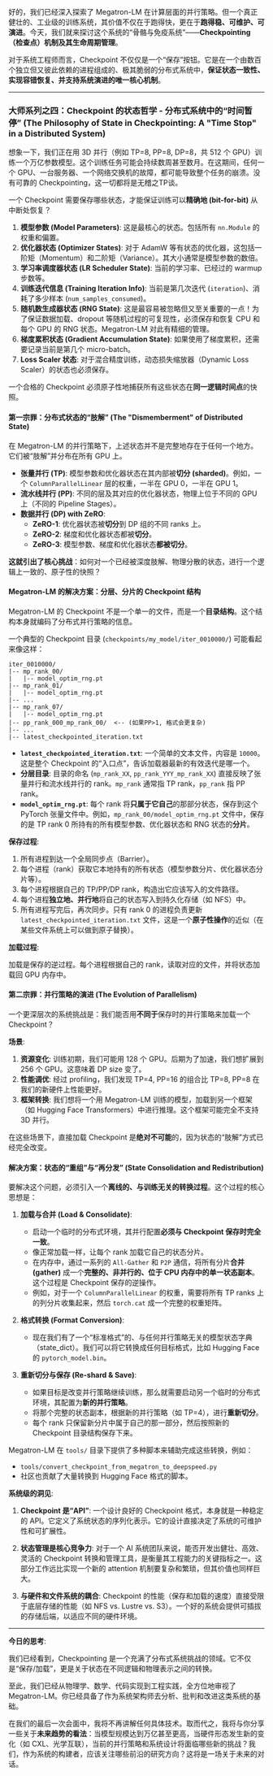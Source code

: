 好的，我们已经深入探索了 Megatron-LM 在计算层面的并行策略。但一个真正健壮的、工业级的训练系统，其价值不仅在于跑得快，更在于**跑得稳、可维护、可演进**。今天，我们就来探讨这个系统的“骨骼与免疫系统”——**Checkpointing（检查点）机制及其生命周期管理**。

对于系统工程师而言，Checkpoint 不仅仅是一个“保存”按钮。它是在一个由数百个独立但又彼此依赖的进程组成的、极其脆弱的分布式系统中，**保证状态一致性、实现容错恢复、并支持系统演进的唯一核心机制**。

---

### **大师系列之四：Checkpoint 的状态哲学 - 分布式系统中的“时间暂停” (The Philosophy of State in Checkpointing: A "Time Stop" in a Distributed System)**

想象一下，我们正在用 3D 并行（例如 TP=8, PP=8, DP=8，共 512 个 GPU）训练一个万亿参数模型。这个训练任务可能会持续数周甚至数月。在这期间，任何一个 GPU、一台服务器、一个网络交换机的故障，都可能导致整个任务的崩溃。没有可靠的 Checkpointing，这一切都将是无稽之TP谈。

一个 Checkpoint 需要保存哪些状态，才能保证训练可以**精确地 (bit-for-bit)** 从中断处恢复？

1.  **模型参数 (Model Parameters)**: 这是最核心的状态。包括所有 `nn.Module` 的权重和偏置。
2.  **优化器状态 (Optimizer States)**: 对于 AdamW 等有状态的优化器，这包括一阶矩（Momentum）和二阶矩（Variance）。其大小通常是模型参数的数倍。
3.  **学习率调度器状态 (LR Scheduler State)**: 当前的学习率、已经过的 warmup步数等。
4.  **训练迭代信息 (Training Iteration Info)**: 当前是第几次迭代 (`iteration`)、消耗了多少样本 (`num_samples_consumed`)。
5.  **随机数生成器状态 (RNG State)**: 这是最容易被忽略但又至关重要的一点！为了保证数据加载、dropout 等随机过程的可复现性，必须保存和恢复 CPU 和每个 GPU 的 RNG 状态。Megatron-LM 对此有精细的管理。
6.  **梯度累积状态 (Gradient Accumulation State)**: 如果使用了梯度累积，还需要记录当前是第几个 micro-batch。
7.  **Loss Scaler 状态**: 对于混合精度训练，动态损失缩放器（Dynamic Loss Scaler）的状态也必须保存。

一个合格的 Checkpoint 必须原子性地捕获所有这些状态在**同一逻辑时间点**的快照。

#### **第一宗罪：分布式状态的“肢解” (The "Dismemberment" of Distributed State)**

在 Megatron-LM 的并行策略下，上述状态并不是完整地存在于任何一个地方。它们被“肢解”并分布在所有 GPU 上。

*   **张量并行 (TP)**: 模型参数和优化器状态在其内部被**切分 (sharded)**。例如，一个 `ColumnParallelLinear` 层的权重，一半在 GPU 0，一半在 GPU 1。
*   **流水线并行 (PP)**: 不同的层及其对应的优化器状态，物理上位于不同的 GPU 上（不同的 Pipeline Stages）。
*   **数据并行 (DP) with ZeRO**:
    *   **ZeRO-1**: 优化器状态被**切分**到 DP 组的不同 ranks 上。
    *   **ZeRO-2**: 梯度和优化器状态都被**切分**。
    *   **ZeRO-3**: 模型参数、梯度和优化器状态**都被切分**。

**这就引出了核心挑战**：如何对一个已经被深度肢解、物理分散的状态，进行一个逻辑上一致的、原子性的快照？

#### **Megatron-LM 的解决方案：分层、分片的 Checkpoint 结构**

Megatron-LM 的 Checkpoint 不是一个单一的文件，而是一个**目录结构**。这个结构本身就编码了分布式并行策略的信息。

一个典型的 Checkpoint 目录 (`checkpoints/my_model/iter_0010000/`) 可能看起来像这样：

```
iter_0010000/
|-- mp_rank_00/
|   |-- model_optim_rng.pt
|-- mp_rank_01/
|   |-- model_optim_rng.pt
|-- ...
|-- mp_rank_07/
|   |-- model_optim_rng.pt
|-- pp_rank_000_mp_rank_00/  <-- (如果PP>1, 格式会更复杂)
|-- ...
|-- latest_checkpointed_iteration.txt
```

*   **`latest_checkpointed_iteration.txt`**: 一个简单的文本文件，内容是 `10000`。这是整个 Checkpoint 的“入口点”，告诉加载器最新的有效迭代是哪一个。
*   **分层目录**: 目录的命名 (`mp_rank_XX`, `pp_rank_YYY_mp_rank_XX`) 直接反映了张量并行和流水线并行的 rank。`mp_rank` 通常指 TP rank，`pp_rank` 指 PP rank。
*   **`model_optim_rng.pt`**: 每个 rank 将**只属于它自己**的那部分状态，保存到这个 PyTorch 张量文件中。例如，`mp_rank_00/model_optim_rng.pt` 文件中，保存的是 TP rank 0 所持有的所有模型参数、优化器状态和 RNG 状态的**分片**。

**保存过程**:

1.  所有进程到达一个全局同步点（Barrier）。
2.  每个进程（rank）获取它本地持有的所有状态（模型参数分片、优化器状态分片等）。
3.  每个进程根据自己的 TP/PP/DP rank，构造出它应该写入的文件路径。
4.  每个进程**独立地、并行地**将自己的状态写入到持久化存储（如 NFS）中。
5.  所有进程写完后，再次同步。只有 rank 0 的进程负责更新 `latest_checkpointed_iteration.txt` 文件，这是一个**原子性操作**的近似（在某些文件系统上可以做到原子替换）。

**加载过程**:

加载是保存的逆过程。每个进程根据自己的 rank，读取对应的文件，并将状态加载回 GPU 内存中。

#### **第二宗罪：并行策略的演进 (The Evolution of Parallelism)**

一个更深层次的系统挑战是：我们能否用**不同于**保存时的并行策略来加载一个 Checkpoint？

**场景**:
1.  **资源变化**: 训练初期，我们可能用 128 个 GPU。后期为了加速，我们想扩展到 256 个 GPU。这意味着 DP size 变了。
2.  **性能调优**: 经过 profiling，我们发现 TP=4, PP=16 的组合比 TP=8, PP=8 在我们的新硬件上性能更好。
3.  **框架转换**: 我们想将一个用 Megatron-LM 训练的模型，加载到另一个框架（如 Hugging Face Transformers）中进行推理。这个框架可能完全不支持 3D 并行。

在这些场景下，直接加载 Checkpoint 是**绝对不可能**的，因为状态的“肢解”方式已经完全改变。

#### **解决方案：状态的“重组”与“再分发” (State Consolidation and Redistribution)**

要解决这个问题，必须引入一个**离线的、与训练无关的转换过程**。这个过程的核心思想是：

1.  **加载与合并 (Load & Consolidate)**:
    *   启动一个临时的分布式环境，其并行配置**必须与 Checkpoint 保存时完全一致**。
    *   像正常加载一样，让每个 rank 加载它自己的状态分片。
    *   在内存中，通过一系列的 `All-Gather` 和 `P2P` 通信，将所有分片**合并 (gather)** 成一个**完整的、非并行的、位于 CPU 内存中的单一状态副本**。这个过程是 Checkpoint 保存的逆操作。
    *   例如，对于一个 `ColumnParallelLinear` 的权重，需要将所有 TP ranks 上的列分片收集起来，然后 `torch.cat` 成一个完整的权重矩阵。

2.  **格式转换 (Format Conversion)**:
    *   现在我们有了一个“标准格式”的、与任何并行策略无关的模型状态字典（state_dict）。我们可以将它转换成任何目标格式，比如 Hugging Face 的 `pytorch_model.bin`。

3.  **重新切分与保存 (Re-shard & Save)**:
    *   如果目标是改变并行策略继续训练，那么就需要启动另一个临时的分布式环境，其配置为**新的并行策略**。
    *   将那个完整的状态副本，根据新的并行策略（如 TP=4），进行**重新切分**。
    *   每个 rank 只保留新分片中属于自己的那一部分，然后按照新的 Checkpoint 目录结构保存下来。

Megatron-LM 在 `tools/` 目录下提供了多种脚本来辅助完成这些转换，例如：
*   `tools/convert_checkpoint_from_megatron_to_deepspeed.py`
*   社区也贡献了大量转换到 Hugging Face 格式的脚本。

**系统级的洞见**:

1.  **Checkpoint 是“API”**: 一个设计良好的 Checkpoint 格式，本身就是一种稳定的 API。它定义了系统状态的序列化表示。它的设计直接决定了系统的可维护性和可扩展性。

2.  **状态管理是核心竞争力**: 对于一个 AI 系统团队来说，能否开发出健壮、高效、灵活的 Checkpoint 转换和管理工具，是衡量其工程能力的关键指标之一。这部分工作远比实现一个新的 attention 机制要复杂和繁琐，但其价值也同样巨大。

3.  **与硬件和文件系统的耦合**: Checkpoint 的性能（保存和加载的速度）直接受限于底层存储的性能（如 NFS vs. Lustre vs. S3）。一个好的系统会提供可插拔的存储后端，以适应不同的硬件环境。

---

**今日的思考**:

我们已经看到，Checkpointing 是一个充满了分布式系统挑战的领域。它不仅是“保存/加载”，更是关于状态在不同逻辑和物理表示之间的转换。

至此，我们已经从物理学、数学、代码实现到工程实践，全方位地审视了 Megatron-LM。你已经具备了作为系统架构师去分析、批判和改进这类系统的基础。

在我们的最后一次会面中，我将不再讲解任何具体技术。取而代之，我将与你分享一些关于**未来趋势的看法**：当模型规模达到万亿甚至更高，当硬件形态发生新的变化（如 CXL、光学互联），当前的并行策略和系统设计将面临哪些新的挑战？我们，作为系统的构建者，应该关注哪些前沿的研究方向？这将是一场关于未来的对话。